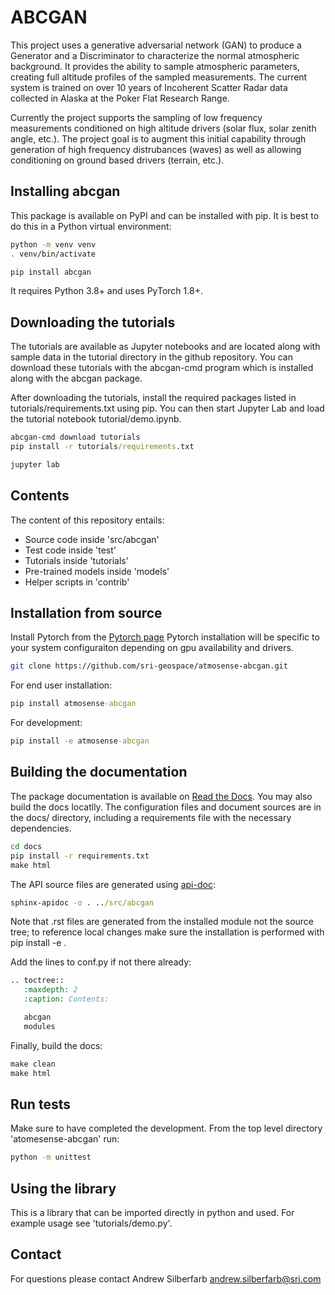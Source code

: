 # ABCGAN

This project uses a generative adversarial network (GAN) to produce a Generator and a Discriminator to characterize the normal atmospheric background. It provides the ability to sample atmospheric parameters, creating full altitude profiles of the sampled measurements. The current system is trained on over 10 years of Incoherent Scatter Radar data collected in Alaska at the Poker Flat Research Range.

Currently the project supports the sampling of low frequency measurements conditioned on high altitude drivers (solar flux, solar zenith angle, etc.). The project goal is to augment this initial capability through generation of high frequency distrubances (waves) as well as allowing conditioning on ground based drivers (terrain, etc.).

## Installing abcgan

This package is available on PyPI and can be installed with pip. It is
best to do this in a Python virtual environment:

```bash
python -m venv venv
. venv/bin/activate

pip install abcgan
```

It requires Python 3.8+ and uses PyTorch 1.8+.

## Downloading the tutorials

The tutorials are available as Jupyter notebooks and are located along
with sample data in the tutorial directory in the github repository.
You can download these tutorials with the abcgan-cmd program which is
installed along with the abcgan package.

After downloading the tutorials, install the required packages listed
in tutorials/requirements.txt using pip.  You can then start Jupyter Lab
and load the tutorial notebook tutorial/demo.ipynb.

```cmd
abcgan-cmd download tutorials
pip install -r tutorials/requirements.txt

jupyter lab 
```

## Contents

The content of this repository entails:

* Source code inside 'src/abcgan'
* Test code inside 'test'
* Tutorials inside 'tutorials'
* Pre-trained models inside 'models'
* Helper scripts in 'contrib'

## Installation from source

Install Pytorch from the [Pytorch page](https://pytorch.org/get-started/locally/)
Pytorch installation will be specific to your system configuraiton depending on gpu availability and drivers.

```bash
git clone https://github.com/sri-geospace/atmosense-abcgan.git
```

For end user installation:
```cmd
pip install atmosense-abcgan 
```

For development:
```cmd
pip install -e atmosense-abcgan 
```

## Building the documentation 

The package documentation is available on [Read the Docs](https://github.com/valentic/atmosense-abcgan). You may also build the docs locatlly. The configuration files and document sources are in the docs/ directory, including a requirements file with the necessary dependencies. 

```cmd
cd docs
pip install -r requirements.txt
make html
```

The API source files are generated using [api-doc](https://www.sphinx-doc.org/en/master/man/sphinx-apidoc.html):
```cmd
sphinx-apidoc -o . ../src/abcgan
```
Note that .rst files are generated from the installed module not the source tree; to reference local changes make sure the installation is performed with pip install -e .

Add the lines to conf.py if not there already:
```cmd 
.. toctree::
   :maxdepth: 2
   :caption: Contents:

   abcgan
   modules
```
Finally, build the docs:
```cmd
make clean
make html
```

## Run tests

Make sure to have completed the development. From the top level directory 'atomesense-abcgan' run:

```bash
python -m unittest
```

## Using the library

This is a library that can be imported directly in python and used. For example usage see 'tutorials/demo.py'.

## Contact

For questions please contact Andrew Silberfarb <andrew.silberfarb@sri.com>
